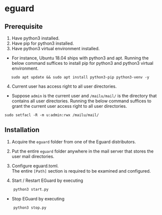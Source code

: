 # eguard

## Prerequisite
1. Have python3 installed.
2. Have pip for python3 installed.
3. Have python3 virtual environment installed.  

- For instance, Ubuntu 18.04 ships with python3 and apt. Running the below command suffices to install pip for python3 and python3 virtual environment.
```
   sudo apt update && sudo apt install python3-pip python3-venv -y
```
4. Current user has access right to all user directories.  

- Suppose `admin` is the current user and `/mailu/mail/` is the directory that contains all user directories. Running the below command suffices to grant the current user access right to all user directories.
```
sudo setfacl -R -m u:admin:rwx /mailu/mail/
```

## Installation
1. Acquire the `eguard` folder from one of the Eguard distributors.

2. Put the entire `eguard` folder anywhere in the mail server that stores the user mail directories.

3. Configure eguard.toml.  
The entire `[Path]` section is required to be examined and configured.

4. Start / Restart EGuard by executing
```sh
    python3 start.py
```
- Stop EGuard by executing
```sh
    python3 stop.py
```